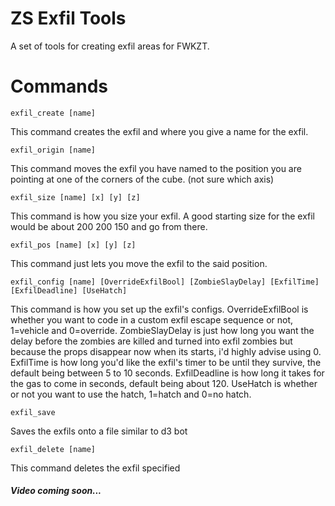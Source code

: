 # ZS Exfil Tools

A set of tools for creating exfil areas for FWKZT.

# Commands

	exfil_create [name]
This command creates the exfil and where you give a name for the exfil.


	exfil_origin [name]
This command moves the exfil you have named to the position you are pointing at one of the corners of the cube. (not sure which axis)

	exfil_size [name] [x] [y] [z]
This command is how you size your exfil. A good starting size for the exfil would be about 200 200 150 and go from there.

	exfil_pos [name] [x] [y] [z]
This command just lets you move the exfil to the said position.

	exfil_config [name] [OverrideExfilBool] [ZombieSlayDelay] [ExfilTime] [ExfilDeadline] [UseHatch]
This command is how you set up the exfil's configs. OverrideExfilBool is whether you want to code in a custom exfil escape sequence or not, 1=vehicle and 0=override. ZombieSlayDelay is just how long you want the delay before the zombies are killed and turned into exfil zombies but because the props disappear now when its starts, i'd highly advise using 0. ExfilTime is how long you'd like the exfil's timer to be until they survive, the default being between 5 to 10 seconds. ExfilDeadline is how long it takes for the gas to come in seconds, default being about 120. UseHatch is whether or not you want to use the hatch, 1=hatch and 0=no hatch.

	exfil_save
Saves the exfils onto a file similar to d3 bot

	exfil_delete [name]
This command deletes the exfil specified

##### Video coming soon...
